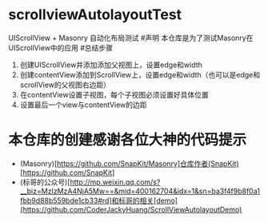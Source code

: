 # scrollviewAutolayoutTest
UIScrollView  + Masonry 自动化布局测试
#声明
本仓库是为了测试Masonry在UIScrollView中的应用
#总结步骤
1. 创建UIScrollView并添加添加父视图上，设置edge和width
2. 创建contentView添加到ScrollView上，设置edge和width（也可以是edge和scrollView的父视图右边距）
3. 在contentView设置子视图，每个子视图必须设置好具体位置
4. 设置最后一个view与contentView的边距

# 本仓库的创建感谢各位大神的代码提示
- (Masonry)[https://github.com/SnapKit/Masonry]仓库作者(SnapKit)[https://github.com/SnapKit]
- (标哥的公众号)[http://mp.weixin.qq.com/s?__biz=MzIzMzA4NjA5Mw==&mid=400162704&idx=1&sn=ba3f4f9b8f0a1fbb9d88b559bde1cb33#rd]和标哥的相关[demo](https://github.com/CoderJackyHuang/ScrollViewAutolayoutDemo)
